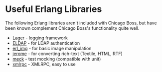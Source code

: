 # Useful Erlang Libraries

The following Erlang libraries aren't included with Chicago Boss, but have been known complement Chicago Boss's functionality quite well.

* [Lager](/basho/lager) - logging framework
* [ELDAP](/etnt/eldap) - for LDAP authentication
* [erl_img](/evanmiller/erl_img) - for basic image manipulation
* [jerome](/evanmiller/jerome) - for converting rich-text (Textile, HTML, RTF)
* [meck](/eproxus/meck) - test mocking (compatible with unit)
* [xmlrpc](/etnt/xmlrpc) - XMLRPC, easy to use
